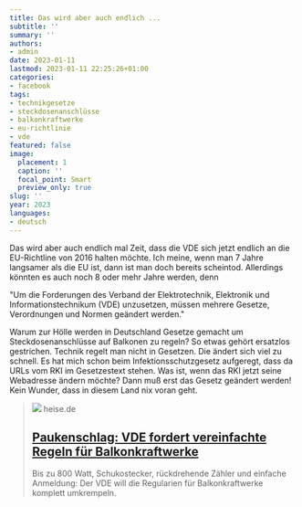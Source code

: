 ```yaml
---
title: Das wird aber auch endlich ...
subtitle: ''
summary: ''
authors:
- admin
date: 2023-01-11
lastmod: 2023-01-11 22:25:26+01:00
categories:
- facebook
tags:
- technikgesetze
- steckdosenanschlüsse
- balkonkraftwerke
- eu-richtlinie
- vde
featured: false
image:
  placement: 1
  caption: ''
  focal_point: Smart
  preview_only: true
slug: ''
year: 2023
languages:
- deutsch
---
```


Das wird aber auch endlich mal Zeit, dass die VDE sich jetzt endlich an die EU-Richtline von 2016 halten möchte. Ich meine, wenn man 7 Jahre langsamer als die EU ist, dann ist man doch bereits scheintod. Allerdings könnten es auch noch 8 oder mehr Jahre werden, denn

"Um die Forderungen des Verband der Elektrotechnik, Elektronik und Informationstechnikum (VDE) unzusetzen, müssen mehrere Gesetze, Verordnungen und Normen geändert werden."

Warum zur Hölle werden in Deutschland Gesetze gemacht um Steckdosenanschlüsse auf Balkonen zu regeln? So etwas gehört  ersatzlos gestrichen. Technik regelt man nicht in Gesetzen. Die ändert sich viel zu schnell. Es hat mich schon beim Infektionsschutzgesetz aufgeregt, dass da URLs vom RKI im Gesetzestext stehen. Was ist, wenn das RKI jetzt seine Webadresse ändern möchte? Dann muß erst das Gesetz geändert werden! Kein Wunder, dass in diesem Land nix voran geht.
> [![](https://heise.cloudimg.io/bound/1200x1200/q85.png-lossy-85.webp-lossy-85.foil1/_www-heise-de_/imgs/18/3/6/7/7/4/9/9/MicrosoftTeams-image__4_-1b3beab37a7ebd4b.png)](https://www.heise.de/news/Paukenschlag-VDE-fordert-vereinfachte-Regeln-fuer-Balkonkraftwerke-7455398.html)
> heise.de
> ## [Paukenschlag: VDE fordert vereinfachte Regeln für Balkonkraftwerke](https://www.heise.de/news/Paukenschlag-VDE-fordert-vereinfachte-Regeln-fuer-Balkonkraftwerke-7455398.html)
>
>Bis zu 800 Watt, Schukostecker, rückdrehende Zähler und einfache Anmeldung: Der VDE will die Regularien für Balkonkraftwerke komplett umkrempeln.